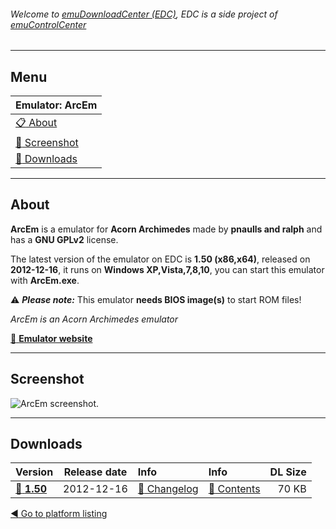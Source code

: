 ###### Welcome to [emuDownloadCenter (EDC)](https://github.com/PhoenixInteractiveNL/emuDownloadCenter/wiki/), EDC is a side project of [emuControlCenter](https://github.com/PhoenixInteractiveNL/emuControlCenter/wiki/)
***
## Menu
| **Emulator: ArcEm** |
|:---------|
| [:clipboard: About](#about) |
| [:sunrise: Screenshot](#screenshot) |
| [:floppy_disk: Downloads](#downloads) |
***
## About
**ArcEm** is a emulator for **Acorn Archimedes** made by **pnaulls and ralph** and has a **GNU GPLv2** license.

The latest version of the emulator on EDC is **1.50 (x86,x64)**, released on **2012-12-16**, it runs on **Windows XP,Vista,7,8,10**, you can start this emulator with **ArcEm.exe**.

:warning: _**Please note:**_ This emulator **needs BIOS image(s)** to start ROM files!

_ArcEm is an Acorn Archimedes emulator_

[:link: **Emulator website**](http://arcem.sourceforge.net/)
***
## Screenshot
![](https://raw.githubusercontent.com/PhoenixInteractiveNL/emuDownloadCenter/master/hooks/arcem/screen.jpg "ArcEm screenshot.")
***
## Downloads
| Version  | Release date  | Info       | Info       | DL Size    |
|:---------|:-------------:|:-----------|:-----------|-----------:|
| [:floppy_disk: **1.50**](https://github.com/PhoenixInteractiveNL/edc-repo0005/raw/master/arcem/1.50.7z) | 2012-12-16 | [:page_facing_up: Changelog](https://github.com/PhoenixInteractiveNL/edc-repo0005/blob/master/arcem/1.50_changelog.txt) | [:mag_right: Contents](https://github.com/PhoenixInteractiveNL/edc-repo0005/blob/master/arcem/1.50_contents.txt) | 70 KB |

[:arrow_backward: Go to platform listing](https://github.com/PhoenixInteractiveNL/emuDownloadCenter/wiki/EDC-Platform-List)

